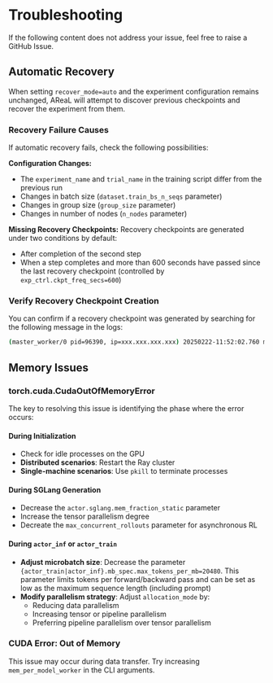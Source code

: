 # Troubleshooting

If the following content does not address your issue, feel free to raise a GitHub Issue.

## Automatic Recovery

When setting `recover_mode=auto` and the experiment configuration remains unchanged, AReaL will attempt to discover previous checkpoints and recover the experiment from them.

### Recovery Failure Causes

If automatic recovery fails, check the following possibilities:

**Configuration Changes:**
- The `experiment_name` and `trial_name` in the training script differ from the previous run
- Changes in batch size (`dataset.train_bs_n_seqs` parameter)
- Changes in group size (`group_size` parameter)
- Changes in number of nodes (`n_nodes` parameter)

**Missing Recovery Checkpoints:**
Recovery checkpoints are generated under two conditions by default:
- After completion of the second step
- When a step completes and more than 600 seconds have passed since the last recovery checkpoint (controlled by `exp_ctrl.ckpt_freq_secs=600`)

### Verify Recovery Checkpoint Creation

You can confirm if a recovery checkpoint was generated by searching for the following message in the logs:

```bash
(master_worker/0 pid=96390, ip=xxx.xxx.xxx.xxx) 20250222-11:52:02.760 master worker INFO: Dumped recover info to file.
```

## Memory Issues

### torch.cuda.CudaOutOfMemoryError

The key to resolving this issue is identifying the phase where the error occurs:

#### During Initialization
- Check for idle processes on the GPU
- **Distributed scenarios**: Restart the Ray cluster
- **Single-machine scenarios**: Use `pkill` to terminate processes

#### During SGLang Generation
- Decrease the `actor.sglang.mem_fraction_static` parameter
- Increase the tensor parallelism degree
- Decreate the `max_concurrent_rollouts` parameter for asynchronous RL

#### During `actor_inf` or `actor_train`
- **Adjust microbatch size**: Decrease the parameter `{actor_train|actor_inf}.mb_spec.max_tokens_per_mb=20480`. This parameter limits tokens per forward/backward pass and can be set as low as the maximum sequence length (including prompt)
- **Modify parallelism strategy**: Adjust `allocation_mode` by:
  - Reducing data parallelism
  - Increasing tensor or pipeline parallelism
  - Preferring pipeline parallelism over tensor parallelism

### CUDA Error: Out of Memory

This issue may occur during data transfer. Try increasing `mem_per_model_worker` in the CLI arguments.